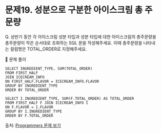 # 문제19. 성분으로 구분한 아이스크림 총 주문량

Q. 상반기 동안 각 아이스크림 성분 타입과 성분 타입에 대한 아이스크림의 총주문량을 총주문량이 작은 순서대로 조회하는 SQL 문을 작성해주세요. 이때 총주문량을 나타내는 컬럼명은 TOTAL_ORDER로 지정해주세요.

🔑 문제 풀이
```mysql
SELECT INGREDIENT_TYPE, SUM(TOTAL_ORDER) 
FROM FIRST_HALF
JOIN ICECREAM_INFO
ON FIRST_HALF.FLAVOR = ICECREAM_INFO.FLAVOR
GROUP BY INGREDIENT_TYPE
ORDER BY TOTAL_ORDER
```

```mysql
SELECT I.INGREDIENT_TYPE, SUM(F.TOTAL_ORDER) AS TOTAL_ORDER
FROM FIRST_HALF F JOIN ICECREAM_INFO I
ON F.FLAVOR = I.FLAVOR
GROUP BY I.INGREDIENT_TYPE
ORDER BY F.TOTAL_ORDER
```

출처: [Programmers 문제 보기](https://school.programmers.co.kr/learn/courses/30/lessons/144854)
